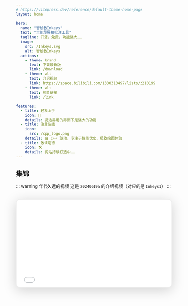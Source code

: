 ```yaml
---
# https://vitepress.dev/reference/default-theme-home-page
layout: home

hero:
  name: "智绘教Inkeys"
  text: "全能型屏幕批注工具"
  tagline: 开源，免费，功能强大……
  image:
    src: /Inkeys.svg
    alt: 智绘教Inkeys
  actions:
    - theme: brand
      text: 下载最新版
      link: /download
    - theme: alt
      text: 介绍视频
      link: https://space.bilibili.com/1330313497/lists/2210199
    - theme: alt
      text: 相关链接
      link: /link

features:
  - title: 轻松上手
    icon: 👏
    details: 简洁易用的界面下是强大的功能
  - title: 注重性能
    icon: 
      src: /cpp_logo.png
    details: 由 C++ 驱动，专注于性能优化，极致绘图体验
  - title: 敬请期待
    icon: 🛠️
    details: 网站持续打造中……
---
```


## 集锦
::: warning 年代久远的视频
这是 `20240619a` 的介绍视频（对应的是 `Inkeys1`）
:::  

<div style="
  max-width:900px;
  margin:32px auto;
  border: 2px solid #eee;
  border-radius: 12px;
  box-shadow: 0 8px 40px rgba(0,0,0,0.18);
  overflow: hidden;
  background: #fafbfc;
">
  <div style="position:relative;width:100%;padding-bottom:56.25%;">
    <iframe
      src="//player.bilibili.com/player.html?isOutside=true&aid=1355926500&bvid=BV1Tz421z72e&cid=1593721412&p=1&autoplay=0"
      style="position:absolute;top:0;left:0;width:100%;height:100%;"
      frameborder="no"
      allowfullscreen="true"
    ></iframe>
  </div>
</div>